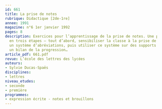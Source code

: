 ```yaml
---
id: 661
title: La prise de notes 
rubrique: Didactique [2de-1re]
annee: 1991
magazine: n°6 1er janvier 1992
pages: 8
description: Exercices pour l’apprentissage de la prise de notes. Une progression
  en trois étapes – tout d’abord, sensibiliser la classe à la prise de notes en établissant
  un système d’abréviations, puis utiliser ce système sur des supports divers, enfin
  un bilan de la progression…
article_pdf: 661.pdf
revue: L’école des lettres des lycées
auteurs:
- Sylvie Ducas-Spaës
disciplines:
- lettres
niveau_etudes:
- seconde
- première
programmes:
- expression écrite - notes et brouillons
---
```

